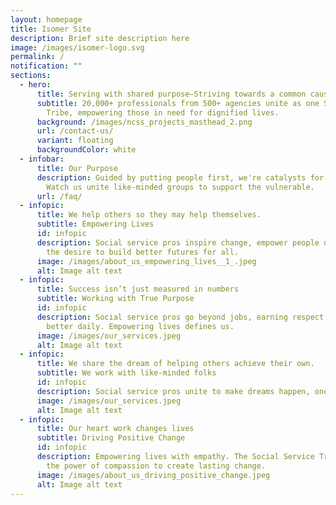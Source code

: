 ```yaml
---
layout: homepage
title: Isomer Site
description: Brief site description here
image: /images/isomer-logo.svg
permalink: /
notification: ""
sections:
  - hero:
      title: Serving with shared purpose—Striving towards a common cause.
      subtitle: 20,000+ professionals from 500+ agencies unite as one Social Service
        Tribe, empowering those in need for dignified lives.
      background: /images/ncss_projects_masthead_2.png
      url: /contact-us/
      variant: floating
      backgroundColor: white
  - infobar:
      title: Our Purpose
      description: Guided by putting people first, we're catalysts for social change.
        Watch us unite like-minded groups to support the vulnerable.
      url: /faq/
  - infopic:
      title: We help others so they may help themselves.
      subtitle: Empowering Lives
      id: infopic
      description: Social service pros inspire change, empower people daily, driven by
        the desire to build better futures for all.
      image: /images/about_us_empowering_lives__1_.jpeg
      alt: Image alt text
  - infopic:
      title: Success isn’t just measured in numbers
      subtitle: Working with True Purpose
      id: infopic
      description: Social service pros go beyond jobs, earning respect, making lives
        better daily. Empowering lives defines us.
      image: /images/our_services.jpeg
      alt: Image alt text
  - infopic:
      title: We share the dream of helping others achieve their own.
      subtitle: We work with like-minded folks
      id: infopic
      description: Social service pros unite to make dreams happen, one challenge at a time.
      image: /images/our_services.jpeg
      alt: Image alt text
  - infopic:
      title: Our heart work changes lives
      subtitle: Driving Positive Change
      id: infopic
      description: Empowering lives with empathy. The Social Service Tribe believes in
        the power of compassion to create lasting change.
      image: /images/about_us_driving_positive_change.jpeg
      alt: Image alt text
---
```

